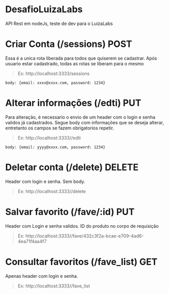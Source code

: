 # DesafioLuizaLabs
API Rest em nodeJs, teste de dev para o LuizaLabs

# Criar Conta (/sessions) POST
Essa é a unica rota liberada para todos que quiserem se cadastrar. Após usuario estar cadastrado, todas as rotas se liberam para o mesmo

>Ex: http://localhost:3333/sessions 

~~~
body: {email: xxxx@xxxx.com, password: 1234}
~~~ 
      
# Alterar informações (/edti) PUT
Para alteração, é necessario o envio de um header com o login e senha validos já cadastrados.
Segue body com informações que se deseja alterar, entretanto os campos se fazem obrigatorios repetir.

>Ex: http://localhost:3333//edti

~~~
body: {email: yyyy@xxxx.com, password: 1234}
~~~ 

# Deletar conta (/delete) DELETE
Header com login e senha. Sem body.

>Ex: http://localhost:3333//delete

# Salvar favorito (/fave/:id) PUT
Header com Login e senha validos.
ID do produto no corpo de requisição

>Ex: http://localhost:3333//fave/432c3f2a-bcae-e709-4ad6-4ea71f4aa4f7

# Consultar favoritos (/fave_list) GET
Apenas header com login e senha.

>Ex: http://localhost:3333//fave_list
